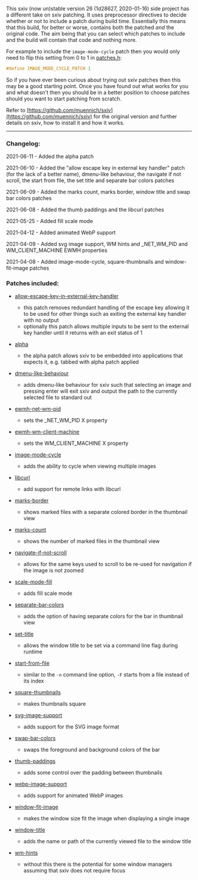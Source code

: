 This sxiv (now un)stable version 26 (1d28627, 2020-01-16) side project has a different take on sxiv
patching. It uses preprocessor directives to decide whether or not to include a patch during build
time. Essentially this means that this build, for better or worse, contains both the patched _and_
the original code. The aim being that you can select which patches to include and the build will
contain that code and nothing more.

For example to include the `image-mode-cycle` patch then you would only need to flip this setting
from 0 to 1 in [patches.h](https://github.com/bakkeby/sxiv-flexipatch/blob/master/patches.def.h):
```c
#define IMAGE_MODE_CYCLE_PATCH 1
```

So if you have ever been curious about trying out sxiv patches then this may be a good starting
point. Once you have found out what works for you and what doesn't then you should be in a better
position to choose patches should you want to start patching from scratch.

Refer to [https://github.com/muennich/sxiv](https://github.com/muennich/sxiv) for the original
version and further details on sxiv, how to install it and how it works.

---

### Changelog:

2021-06-11 - Added the alpha patch

2021-06-10 - Added the "allow escape key in external key handler" patch (for the lack of a better
             name), dmenu-like behaviour, the navigate if not scroll, the start from file, the
             set title and separate bar colors patches

2021-06-09 - Added the marks count, marks border, window title and swap bar colors patches

2021-06-08 - Added the thumb paddings and the libcurl patches

2021-05-25 - Added fill scale mode

2021-04-12 - Added animated WebP support

2021-04-09 - Added svg image support, WM hints and \_NET\_WM\_PID and WM\_CLIENT\_MACHINE EWMH
             properties

2021-04-08 - Added image-mode-cycle, square-thumbnails and window-fit-image patches

### Patches included:

   - [allow-escape-key-in-external-key-handler](https://github.com/muennich/sxiv/pull/428)
      - this patch removes redundant handling of the escape key allowing it to be used for other
        things such as exiting the external key handler with no output
      - optionally this patch allows multiple inputs to be sent to the external key handler until
        it returns with an exit status of 1

   - [alpha](https://github.com/jaredforrest/sxiv/commit/49bb193074f92ebe05f165c091256e9f07c56e5f)
      - the alpha patch allows sxiv to be embedded into applications that expects it, e.g.
        tabbed with alpha patch applied

   - [dmenu-like-behaviour](https://github.com/muennich/sxiv/pull/405)
      - adds dmenu-like behaviour for sxiv such that selecting an image and pressing enter will
        exit sxiv and output the path to the currently selected file to standard out

   - [ewmh-net-wm-pid](https://github.com/muennich/sxiv/pull/403)
      - sets the \_NET\_WM\_PID X property

   - [ewmh-wm-client-machine](https://github.com/muennich/sxiv/pull/403)
      - sets the WM_CLIENT_MACHINE X property

   - [image-mode-cycle](https://github.com/i-tsvetkov/sxiv-patches)
      - adds the ability to cycle when viewing multiple images

   - [libcurl](https://github.com/explosion-mental/sxiv/blob/main/patches/libcurl.patch)
      - add support for remote links with libcurl

   - [marks-border](https://github.com/muennich/sxiv/issues/294)
      - shows marked files with a separate colored border in the thumbnail view

   - [marks-count](https://github.com/muennich/sxiv/issues/294)
      - shows the number of marked files in the thumbnail view

   - [navigate-if-not-scroll](https://github.com/muennich/sxiv/pull/368)
      - allows for the same keys used to scroll to be re-used for navigation if the image is not
        zoomed

   - [scale-mode-fill](https://github.com/muennich/sxiv/pull/446)
      - adds fill scale mode

   - [separate-bar-colors](https://github.com/muennich/sxiv/pull/386)
      - adds the option of having separate colors for the bar in thumbnail view

   - [set-title](https://github.com/muennich/sxiv/pull/427)
      - allows the window title to be set via a command line flag during runtime

   - [start-from-file](https://github.com/muennich/sxiv/pull/371)
      - similar to the `-n` command line option, `-F` starts from a file instead of its index

   - [square-thumbnails](https://github.com/i-tsvetkov/sxiv-patches)
      - makes thumbnails square

   - [svg-image-support](https://github.com/muennich/sxiv/pull/440)
      - adds support for the SVG image format

   - [swap-bar-colors](https://github.com/muennich/sxiv/pull/392)
      - swaps the foreground and background colors of the bar

   - [thumb-paddings](https://github.com/explosion-mental/sxiv/blob/main/patches/thumb_paddings.patch)
      - adds some control over the padding between thumbnails

   - [webp-image-support](https://github.com/muennich/sxiv/pull/437)
      - adds support for animated WebP images

   - [window-fit-image](https://github.com/i-tsvetkov/sxiv-patches)
      - makes the window size fit the image when displaying a single image

   - [window-title](https://github.com/muennich/sxiv/pull/453)
      - adds the name or path of the currently viewed file to the window title

   - [wm-hints](https://github.com/muennich/sxiv/pull/406)
      - without this there is the potential for some window managers assuming that sxiv does not
        require focus
